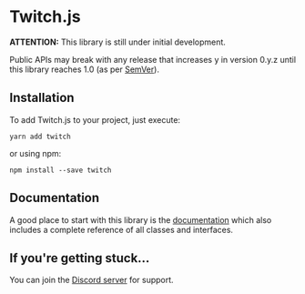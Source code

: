 # Twitch.js
__ATTENTION:__ This library is still under initial development.

Public APIs may break with any release that increases y in version 0.y.z until this library reaches 1.0 (as per [SemVer](http://semver.org/#spec-item-4)).

## Installation

To add Twitch.js to your project, just execute:
	
	yarn add twitch

or using npm:

	npm install --save twitch

## Documentation

A good place to start with this library is the [documentation](https://d-fischer.github.io/twitch)
which also includes a complete reference of all classes and interfaces.

## If you're getting stuck...

You can join the [Discord server](https://discord.gg/b9ZqMfz) for support.
